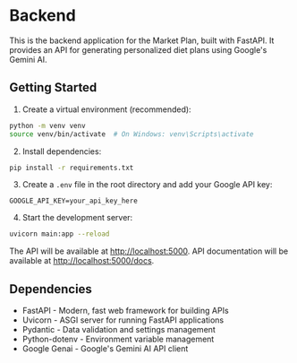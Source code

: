 # Backend

This is the backend application for the Market Plan, built with FastAPI. It provides an API for generating personalized diet plans using Google's Gemini AI.

## Getting Started

1. Create a virtual environment (recommended):
```bash
python -m venv venv
source venv/bin/activate  # On Windows: venv\Scripts\activate
```

2. Install dependencies:
```bash
pip install -r requirements.txt
```

3. Create a `.env` file in the root directory and add your Google API key:
```
GOOGLE_API_KEY=your_api_key_here
```

4. Start the development server:
```bash
uvicorn main:app --reload
```

The API will be available at [http://localhost:5000](http://localhost:5000).
API documentation will be available at [http://localhost:5000/docs](http://localhost:5000/docs).

## Dependencies

- FastAPI - Modern, fast web framework for building APIs
- Uvicorn - ASGI server for running FastAPI applications
- Pydantic - Data validation and settings management
- Python-dotenv - Environment variable management
- Google Genai - Google's Gemini AI API client

